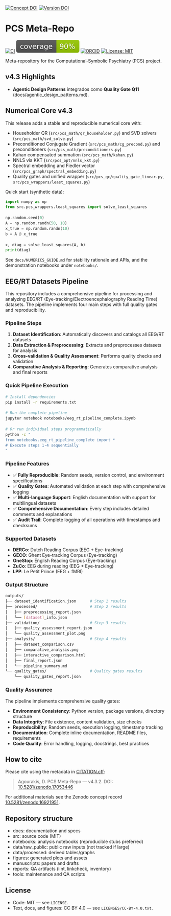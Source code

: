 [![Concept DOI](https://zenodo.org/badge/DOI/10.5281/zenodo.16921951.svg)](https://doi.org/10.5281/zenodo.16921951) [![Version DOI](https://zenodo.org/badge/DOI/10.5281/zenodo.17053446.svg)](https://doi.org/10.5281/zenodo.17053446)

# PCS Meta-Repo

[![CI](https://github.com/agourakis82/pcs-meta-repo/actions/workflows/python-tests.yml/badge.svg)](https://github.com/agourakis82/pcs-meta-repo/actions/workflows/python-tests.yml)
[![Coverage](coverage.svg)](coverage.svg)
[![ORCID](https://img.shields.io/badge/ORCID-0000--0002--8596--5097-brightgreen.svg?logo=orcid)](https://orcid.org/0000-0002-8596-5097)
[![License: MIT](https://img.shields.io/badge/license-MIT-blue.svg)](LICENSE)

Meta-repository for the Computational‑Symbolic Psychiatry (PCS) project.

## v4.3 Highlights

- **Agentic Design Patterns** integrados como **Quality Gate Q11** (docs/agentic_design_patterns.md).

## Numerical Core v4.3

This release adds a stable and reproducible numerical core with:

- Householder QR (`src/pcs_math/qr_householder.py`) and SVD solvers (`src/pcs_math/svd_solve.py`)
- Preconditioned Conjugate Gradient (`src/pcs_math/cg_precond.py`) and preconditioners (`src/pcs_math/preconditioners.py`)
- Kahan compensated summation (`src/pcs_math/kahan.py`)
- NNLS via KKT (`src/pcs_opt/nnls_kkt.py`)
- Spectral embedding and Fiedler vector (`src/pcs_graph/spectral_embedding.py`)
- Quality gates and unified wrapper (`src/pcs_qc/quality_gate_linear.py`, `src/pcs_wrappers/least_squares.py`)

Quick start (synthetic data):

```python
import numpy as np
from src.pcs_wrappers.least_squares import solve_least_squares

np.random.seed(0)
A = np.random.randn(50, 10)
x_true = np.random.randn(10)
b = A @ x_true

x, diag = solve_least_squares(A, b)
print(diag)
```

See `docs/NUMERICS_GUIDE.md` for stability rationale and APIs, and the demonstration notebooks under `notebooks/`.

## EEG/RT Datasets Pipeline

This repository includes a comprehensive pipeline for processing and analyzing EEG/RT (Eye-tracking/Electroencephalography Reading Time) datasets. The pipeline implements four main steps with full quality gates and reproducibility.

### Pipeline Steps

1. **Dataset Identification**: Automatically discovers and catalogs all EEG/RT datasets
2. **Data Extraction & Preprocessing**: Extracts and preprocesses datasets for analysis
3. **Cross-validation & Quality Assessment**: Performs quality checks and validation
4. **Comparative Analysis & Reporting**: Generates comparative analysis and final reports

### Quick Pipeline Execution

```bash
# Install dependencies
pip install -r requirements.txt

# Run the complete pipeline
jupyter notebook notebooks/eeg_rt_pipeline_complete.ipynb

# Or run individual steps programmatically
python -c "
from notebooks.eeg_rt_pipeline_complete import *
# Execute steps 1-4 sequentially
"
```

### Pipeline Features

- ✅ **Fully Reproducible**: Random seeds, version control, and environment specifications
- ✅ **Quality Gates**: Automated validation at each step with comprehensive logging
- ✅ **Multi-language Support**: English documentation with support for multilingual datasets
- ✅ **Comprehensive Documentation**: Every step includes detailed comments and explanations
- ✅ **Audit Trail**: Complete logging of all operations with timestamps and checksums

### Supported Datasets

- **DERCo**: Dutch Reading Corpus (EEG + Eye-tracking)
- **GECO**: Ghent Eye-tracking Corpus (Eye-tracking)
- **OneStop**: English Reading Corpus (Eye-tracking)
- **ZuCo**: EEG during reading (EEG + Eye-tracking)
- **LPP**: Le Petit Prince (EEG + fMRI)

### Output Structure

```bash
outputs/
├── dataset_identification.json      # Step 1 results
├── processed/                       # Step 2 results
│   ├── preprocessing_report.json
│   └── [dataset]_info.json
├── validation/                      # Step 3 results
│   ├── quality_assessment_report.json
│   └── quality_assessment_plot.png
├── analysis/                        # Step 4 results
│   ├── dataset_comparison.csv
│   ├── comparative_analysis.png
│   ├── interactive_comparison.html
│   ├── final_report.json
│   └── pipeline_summary.md
└── quality_gates/                   # Quality gates results
    └── quality_gates_report.json
```

### Quality Assurance

The pipeline implements comprehensive quality gates:

- **Environment Consistency**: Python version, package versions, directory structure
- **Data Integrity**: File existence, content validation, size checks
- **Reproducibility**: Random seeds, execution logging, timestamp tracking
- **Documentation**: Complete inline documentation, README files, requirements
- **Code Quality**: Error handling, logging, docstrings, best practices

## How to cite

Please cite using the metadata in [CITATION.cff](CITATION.cff):

> Agourakis, D. PCS Meta-Repo — v4.3.2. DOI: [10.5281/zenodo.17053446](https://doi.org/10.5281/zenodo.17053446)

For additional materials see the Zenodo concept record [10.5281/zenodo.16921951](https://doi.org/10.5281/zenodo.16921951).

## Repository structure

- docs: documentation and specs
- src: source code (MIT)
- notebooks: analysis notebooks (reproducible stubs preferred)
- data/raw_public: public raw inputs (not tracked if large)
- data/processed: derived tables/graphs
- figures: generated plots and assets
- manuscripts: papers and drafts
- reports: QA artifacts (lint, linkcheck, inventory)
- tools: maintenance and QA scripts

## License

- Code: MIT — see `LICENSE`.
- Text, docs, and figures: CC BY 4.0 — see `LICENSES/CC-BY-4.0.txt`.

